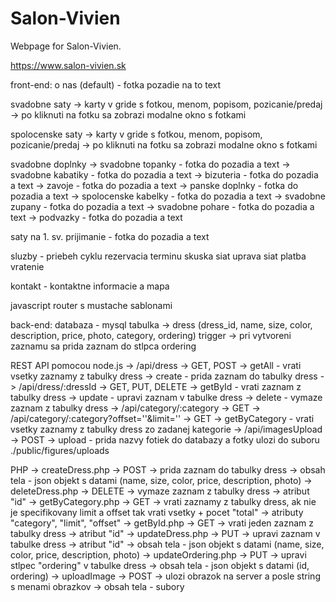 # Salon-Vivien
Webpage for Salon-Vivien.

https://www.salon-vivien.sk

front-end:
o nas (default) - fotka pozadie na to text

svadobne saty
    -> karty v gride s fotkou, menom, popisom, pozicanie/predaj
    -> po kliknuti na fotku sa zobrazi modalne okno s fotkami

spolocenske saty
    -> karty v gride s fotkou, menom, popisom, pozicanie/predaj
    -> po kliknuti na fotku sa zobrazi modalne okno s fotkami

svadobne doplnky
    -> svadobne topanky - fotka do pozadia a text
    -> svadobne kabatiky - fotka do pozadia a text
    -> bizuteria - fotka do pozadia a text
    -> zavoje - fotka do pozadia a text
    -> panske doplnky - fotka do pozadia a text
    -> spolocenske kabelky - fotka do pozadia a text
    -> svadobne zupany - fotka do pozadia a text
    -> svadobne pohare - fotka do pozadia a text
    -> podvazky - fotka do pozadia a text

saty na 1. sv. prijimanie - fotka do pozadia a text

sluzby - priebeh cyklu
    rezervacia terminu
    skuska siat
    uprava siat
    platba
    vratenie

kontakt - kontaktne informacie a mapa

javascript router s mustache sablonami

back-end:
databaza - mysql
    tabulka -> dress (dress_id, name, size, color, description, price, photo, category, ordering)
    trigger -> pri vytvoreni zaznamu sa prida zaznam do stlpca ordering

REST API pomocou node.js
    -> /api/dress -> GET, POST
        -> getAll - vrati vsetky zaznamy z tabulky dress
        -> create - prida zaznam do tabulky dress
    -> /api/dress/:dressId -> GET, PUT, DELETE
        -> getById - vrati zaznam z tabulky dress
        -> update - upravi zaznam v tabulke dress
        -> delete - vymaze zaznam z tabulky dress
    -> /api/category/:category -> GET
    -> /api/category/:category?offset=''&limit='' -> GET
        -> getByCategory - vrati vsetky zaznamy z tabulky dress zo zadanej kategorie
    -> /api/imagesUpload -> POST
        -> upload - prida nazvy fotiek do databazy a fotky ulozi do suboru ./public/figures/uploads

PHP
    -> createDress.php -> POST
        -> prida zaznam do tabulky dress
        -> obsah tela - json objekt s datami (name, size, color, price, description, photo)
    -> deleteDress.php -> DELETE
        -> vymaze zaznam z tabulky dress
        -> atribut "id"
    -> getByCategory.php -> GET
        -> vrati zaznamy z tabulky dress, ak nie je specifikovany limit a offset tak vrati vsetky + pocet "total"
        -> atributy "category", "limit", "offset"
    -> getById.php -> GET
        -> vrati jeden zaznam z tabulky dress
        -> atribut "id"
    -> updateDress.php -> PUT
        -> upravi zaznam v tabulke dress
        -> atribut "id"
        -> obsah tela - json objekt s datami (name, size, color, price, description, photo)
    -> updateOrdering.php -> PUT
        -> upravi stlpec "ordering" v tabulke dress
        -> obsah tela - json objekt s datami (id, ordering)
    -> uploadImage -> POST
        -> ulozi obrazok na server a posle string s menami obrazkov
        -> obsah tela - subory
